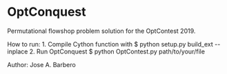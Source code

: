 # OptConquest
Permutational flowshop problem solution for the OptContest 2019.

How to run:
    1. Compile Cython function with
        $ python setup.py build_ext --inplace
    2. Run OptConquest
        $ python OptContest.py path/to/your/file

Author: Jose A. Barbero